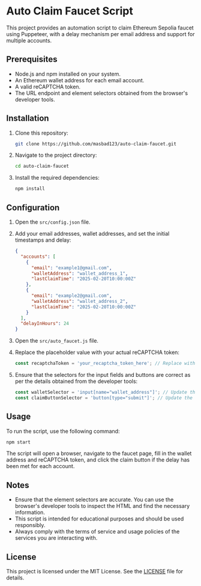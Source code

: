 # Auto Claim Faucet Script

This project provides an automation script to claim Ethereum Sepolia faucet using Puppeteer, with a delay mechanism per email address and support for multiple accounts.

## Prerequisites

- Node.js and npm installed on your system.
- An Ethereum wallet address for each email account.
- A valid reCAPTCHA token.
- The URL endpoint and element selectors obtained from the browser's developer tools.

## Installation

1. Clone this repository:

   ```sh
   git clone https://github.com/masbad123/auto-claim-faucet.git
   ```

2. Navigate to the project directory:

   ```sh
   cd auto-claim-faucet
   ```

3. Install the required dependencies:

   ```sh
   npm install
   ```

## Configuration

1. Open the `src/config.json` file.

2. Add your email addresses, wallet addresses, and set the initial timestamps and delay:

   ```json
   {
     "accounts": [
       {
         "email": "example1@gmail.com",
         "walletAddress": "wallet_address_1",
         "lastClaimTime": "2025-02-20T10:00:00Z"
       },
       {
         "email": "example2@gmail.com",
         "walletAddress": "wallet_address_2",
         "lastClaimTime": "2025-02-20T10:00:00Z"
       }
     ],
     "delayInHours": 24
   }
   ```

3. Open the `src/auto_faucet.js` file.

4. Replace the placeholder value with your actual reCAPTCHA token:

   ```javascript
   const recaptchaToken = 'your_recaptcha_token_here'; // Replace with a valid reCAPTCHA token
   ```

5. Ensure that the selectors for the input fields and buttons are correct as per the details obtained from the developer tools:

   ```javascript
   const walletSelector = 'input[name="wallet_address"]'; // Update the selector to match the correct element
   const claimButtonSelector = 'button[type="submit"]'; // Update the selector to match the correct element
   ```

## Usage

To run the script, use the following command:

```sh
npm start
```

The script will open a browser, navigate to the faucet page, fill in the wallet address and reCAPTCHA token, and click the claim button if the delay has been met for each account.

## Notes

- Ensure that the element selectors are accurate. You can use the browser's developer tools to inspect the HTML and find the necessary information.
- This script is intended for educational purposes and should be used responsibly.
- Always comply with the terms of service and usage policies of the services you are interacting with.

## License

This project is licensed under the MIT License. See the [LICENSE](LICENSE) file for details.
